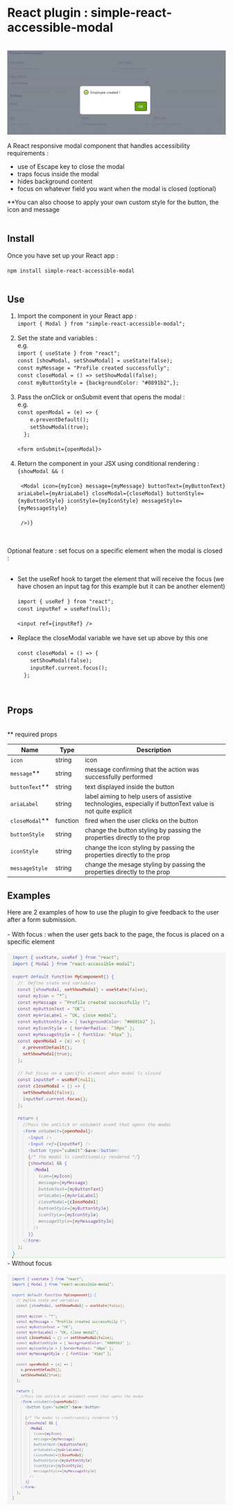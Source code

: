 <h1>React plugin : simple-react-accessible-modal</h1>
</br>

<img src="./modal-screenshot.PNG"/>

A React responsive modal component that handles accessibility requirements :

- use of Escape key to close the modal
- traps focus inside the modal
- hides background content
- focus on whatever field you want when the modal is closed (optional)

\*\*You can also choose to apply your own custom style for the button, the icon and message
</br>
</br>

<h2>Install</h2>
Once you have set up your React app :
</br>
</br>
<code>npm install simple-react-accessible-modal</code>
</br>
</br>
<h2>Use</h2>
<ol>
<li>Import the component in your React app :</li>
<code>import { Modal } from "simple-react-accessible-modal";</code>
 </br>
 </br>
 <li>Set the state and variables :</li>
 e.g. </br>
 <code>import { useState } from "react";</code></br>
 <code>const [showModal, setShowModal] = useState(false);</code></br>
 <code>const myMessage = "Profile created successfully";</code></br>
 <code>const closeModal = () => setShowModal(false);</code></br>
 <code>const myButtonStyle = {backgroundColor: "#0891b2",};</code>
</br>
 </br>
  <li>Pass the onClick or onSubmit event that opens the modal :</li>
 e.g. </br>
   <code>const openModal = (e) => {
    e.preventDefault();
    setShowModal(true);
  };</code>
 </br>
 </br>
 <code>&ltform onSubmit={openModal}></code>
</br>
 </br>
<li>Return the component in your JSX using conditional rendering :</li>
<code>{showModal && (</br>
 &ltModal icon={myIcon} message={myMessage} buttonText={myButtonText} ariaLabel={myAriaLabel} closeModal={closeModal} buttonStyle={myButtonStyle} iconStyle={myIconStyle} messageStyle={myMessageStyle}</br>
 />)}</code></ol>
</br>
 </br>
 Optional feature : set focus on a specific element when the modal is closed :
 </br>
  </br>
 <ul><li>Set the useRef hook to target the element that will receive the focus (we have chosen an input tag for this example but it can be another element)</li>
 </br>
 <code>import { useRef } from "react";</code>
  </br>
<code>const inputRef = useRef(null);</code>
 </br>
   </br>
 <code>&ltinput ref={inputRef} /></code>
 </br>
   </br>
  <li>Replace the closeModal variable we have set up above by this one</li>
  </br>
 <code>const closeModal = () => {
    setShowModal(false);
    inputRef.current.focus();
  };</code></ul>
</br>
<h2>Props</h2>
</br>
 ** required props
<table>
  <thead>
    <tr>
      <th>Name</th>
     <th>Type</th>
     <th>Description</th>
    </tr>
  </thead>
  <tbody>
    <tr>
      <td><code>icon</code></td>
      <td>string</td>
     <td>icon</td>
    </tr>
   <tr>
      <td><code>message</code>**</td>
      <td>string</td>
     <td>message confirming that the action was successfully performed</td>
    </tr>
   <tr>
      <td><code>buttonText</code>**</td>
      <td>string</td>
     <td>text displayed inside the button</td>
    </tr>
   <tr>
      <td><code>ariaLabel</code></td>
      <td>string</td>
     <td>label aiming to help users of assistive technologies, especially if buttonText value is not quite explicit</td>
    </tr>
   <tr>
      <td><code>closeModal</code>**</td>
      <td>function</td>
     <td>fired when the user clicks on the button</td>
    </tr>
   <tr>
      <td><code>buttonStyle</code></td>
      <td>string</td>
     <td>change the button styling by passing the properties directly to the prop</td>
    </tr>
   <tr>
      <td><code>iconStyle</code></td>
      <td>string</td>
     <td>change the icon styling by passing the properties directly to the prop</td>
    </tr>
   <tr>
      <td><code>messageStyle</code></td>
      <td>string</td>
     <td>change the mesage styling by passing the properties directly to the prop</td>
    </tr>
  </tbody>
</table>

<h2>Examples</h2>
Here are 2 examples of how to use the plugin to give feedback to the user after a form submission. 
</br>
</br>
-	With focus : when the user gets back to the page, the focus is placed on a specific element
</br>
</br>
<img src="./focus-screenshot.PNG"/>
</br>
-	Without focus
</br>
</br>
<img src="./no-focus-screenshot.PNG"/>
</br>
